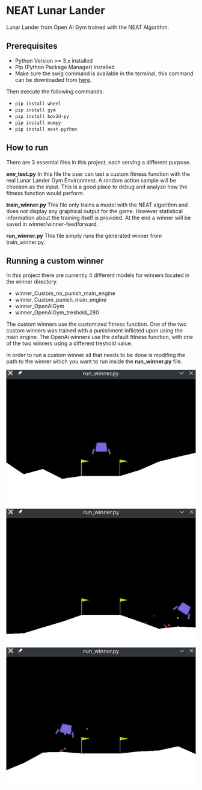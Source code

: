 # NEAT Lunar Lander
Lunar Lander from Open AI Gym trained with the NEAT Algorithm.

## Prerequisites
* Python Version >= 3.x installed
* Pip (Python Package Manager) installed
* Make sure the swig command is available in the terminal, this command can be downloaded from [here](http://www.swig.org/download.html).

Then execute the following commands:
* `pip install wheel`
* `pip install gym`
* `pip install box2d-py`
* `pip install numpy`
* `pip install neat-python`


## How to run
There are 3 essential files in this project, each serving a different purpose.

**env_test.py**
In this file the user can test a custom fitness function with the real Lunar Lander Gym Environment. A random action sample will be choosen as the input. This is a good place to debug and analyze how the fitness function would perform.

**train_winner.py**
This file only trains a model with the NEAT algorithm and does not display any graphical output for the game. However statistical information about the training itself is provided. At the end a winner will be saved in winner/winner-feedforward.

**run_winner.py**
This file simply runs the generated winner from train_winner.py.


## Running a custom winner
In this project there are currently 4 different models for winners located in the winner directory.

* winner_Custom_no_punish_main_engine
* winner_Custom_punish_main_engine
* winner_OpenAIGym
* winner_OpenAiGym_treshold_280

The custom winners use the customized fitness function. One of the two custom winners was trained with a punishment inflicted upon using the main engine.
The OpenAi winners use the default fitness function, with one of the two winners using a different treshold value.

In order to run a custom winner all that needs to be done is modifing the path to the winner which you want to run inside the **run_winner.py** file.

![Sample Image One](./documentation/images/sample-image-01.png)
![Sample Image Two](./documentation/images/sample-image-02.png)
![Sample Image Three](./documentation/images/sample-image-03.png)

